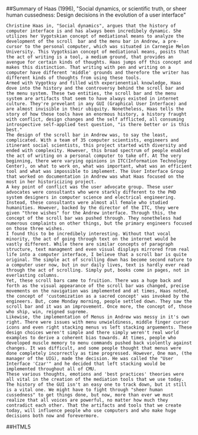 ##Summary of Haas (1996), "Social dynamics, or scientific truth, or sheer human cussedness: Design decisions in the evolution of a user interface"

	Christine Haas in, "Social dynamics", argues that the history of computer interface is and has always been incredibely dynamic. She utilizes her Vygotskian concept of mediational means to analyze the development of the scroll  bar and the menu bar in Andrew, a pre-cursor to the personal computer, which was situated in Carnegie Melon University. This Vygotksian concept of mediational means, posits that the act of writing is a tool, a medium ground, that provides an avengue for certain kinds of thoughts. Haas jumps off this concept and makes this distinction. That writing with pen and writing on a computer have different 'middle' grounds and therefore the writer has different kinds of thoughts from using these tools. 
	Armed with Vygotksy and filled with experienential knowledge, Haas dove into the history and the controversy behind the scroll bar and the menu system. These two entities, the scroll bar and the menu system are artifacts that seem to have always existed in internet culture. They're prevelant in any GUI (Graphical User Interface) and are almost invisible in their ubiquity. Nonetheless, Haas tells the story of how these tools have an enormous history, a history fraught with conflict, design changes and the self afflicted, all consuming introspective self-applied test question, "is there better or is this best."
    The design of the scroll bar in Andrew was, to say the least, complicated. With a team of 35 computer scientists, engineers and itinerant social scientists, this project started with diversity and ended with complexity. However, this broad spectrum of people enabled the act of writing on a personal computer to take off. At The very beginning, there were varying opinions in ITC(Information Technology Center), on what to work on, what was important, what was an efficient tool and what was impossible to implement. The User Interface Group that worked on documentation in Andrew was what Haas focused on the most in her historicizing project. 
    A key point of conflict was the user advocate group. These user advocates were consultants who were starkly different to the PHD system designers in computer science and electrical engineering. Instead, these consultants were almost all female who studied humanities. However, backed by the director of the ITC, they were given "three wishes" for the Andrew interface. Through this, the concept of the scroll bar was pushed through. They nonetheless had numerous complaints on other things, but the primary engineers focused on those three wishes. 
    I found this to be incredibely interesting. Without that vocal minority, the act of going through text on the internet would be vastly different. While there are similar concepts of paragraph structure, text managment and even visual displays mirrored from real life into a computer interface, I believe that a scroll bar is quite original. The simple act of scrolling down has become second nature to a computer user now, but in our daily lives, text is hardly ever read through the act of scrolling. Simply put, books come in pages, not in everlasting columns. 
    Yet, these scroll bars came to fruition. There was a huge back and forth as the visual appearance of the scroll bar was changed, precise movements on the navigation was implemented and at times, Haas noted, the concept of 'customization as a sacred concept' was invoked by the engineers. But, come Monday morning, people settled down. They saw the scroll bar and it was an improvement. Once more, the concept of, those who ship, win, reigned supreme. 
    Likewise, the implementation of Menus in Andrew was messy in it's own right. There were issues with menu unwieldiness, middle finger cursor icons and even right stacking menus vs left stacking arguements. These design choices weren't simple and there simply weren't real world examples to derive a coherent bias towards. At times, people who developed muscle memory to menu commands pushed back violently against changes. It was difficult, and some people thought that menus were done completely incorrectly as time progressed. However, One man, (the manager of the UIG), made the decision. He was called the "User Interface 'Czar'" and he decided that left stacking would be implemented throughout all of CMU. 
    These various thoughts, emotions and 'best practices' theories were all vital in the creation of the mediation tools that we use today. The history of the GUI isn't an easy one to track down, but it still is a vital one. We might have to fight through "sheer human cussedness" to get things done, but now, more than ever we must realize that all voices are powerful, no matter how much they contradict each other. That the artifacts and tools that we create today, will influence people who use computers and who make huge decisions both now and forevermore. 
    	
##HTML5 



    	